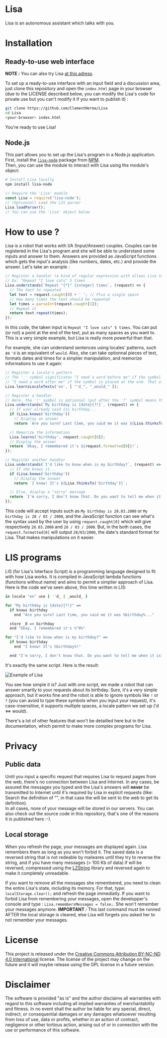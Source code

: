 # Lisa

Lisa is an autonomous assistant which talks with you.

# Installation

## Ready-to-use web interface

**NOTE :** You can also try Lisa [at this adress](https://clementnerma.github.io/Lisa).  

To set up a ready-to-use interface with an input field and a discussion area, just clone this repository and open the `index.html` page in your browser (due to the LICENSE described below, you can modify the Lisa's code for private use but you can't modify it if you want to publish it) :

```bash
git clone https://github.com/ClementNerma/Lisa
cd Lisa
<your-browser> index.html
```

You're ready to use Lisa!

## Node.js

This part allows you to set up the Lisa's program in a Node.js application. First, install the [`lisa-node`](https://www.npmjs.com/package/lisa-node) package from [NPM](https://www.npmjs.com).  
Then, you can use the module to interact with Lisa using the module's object:

```bash
# Install Lisa locally
npm install lisa-node
```

```javascript
// Require the 'Lisa' module
const Lisa = require('lisa-node');
// (Optionnal) Load the LIS parser
Lisa.loadParser();
// You can use the 'Lisa' object below
```

# How to use ?

Lisa is a robot that works with I/A (Input/Answer) couples. Couples can be registered in the Lisa's program and she will be able to understand some inputs and answer to them. Answers are provided as JavaScript functions which gets the input's analysis (like numbers, dates, etc.) and provide the answer. Let's take an example :

```javascript
// Register a handler (a kind of regular expression with allows Lisa to understand some inputs)
// Ex: "Repeat "I love cats" 5 times
Lisa.understands(`Repeat "{*}" {integer} times`, (request) => {
  // The text to repeated
  let text = request.caught[0] + ' '; // Plus a single space
  // How many times the text should be repeated
  let times = parseInt(request.caught[1]);
  // Repeat it
  return text.repeat(times);
});
```

In this code, the taken input is `Repeat "I love cats" 5 times`. You can put (or not) a point at the end of the text, put as many spaces as you want to. This is a very simple example, but Lisa is really more powerful than that.  

For example, she can understand sentences using locales' patterns, such as `'d` is an equivalent of `would`. Also, she can take optionnal pieces of text, formats dates and times for a simplier manipulation, and memorize informations to use it again:  

```javascript
// Register a locale's pattern
// The '_' symbol significates "I need a word before me" if the symbol is placed at the beginning of the text or
// "I need a word after me" if the symbol is placed at the end. That also works if the string begins/ends just before/after this text.
Lisa.learnsLocaleTexts('en', [ "'d_", "_would_" ]);

// Register a handler
// Here, the '!' symbol is optionnal (put after the '?' symbol means that you may not input it).
Lisa.understands(`My birthday is {date}{?!}`, (request) => {
  // If user already said its birthday...
  if (Lisa.knows('birthday'))
    // Display an answer
    return `Are you sure? Last time, you said me it was ${Lisa.thinksTo('birthday')}...`;

  // Memorize the information
  Lisa.learns('birthday', request.caught[0]);
  // Display the answer
  return `Okay, I remembered it's ${request.formatted[0]}!`;
});

// Register another handler
Lisa.understands(`I'd like to know when is my birthday?`, (request) => {
  // If she knows it...
  if (Lisa.knows('birthday'))
    // Display the answer
    return `I know! It's ${Lisa.thinksTo('birthday')}`;

  // Else, display a "sorry" message
  return `I'm sorry, I don't know that. Do you want to tell me when it is?`;
});
```

This code will accept inputs such as `My birthday is 28.03.2000` or `My birthday is 28 / 03 / 2000`, and the JavaScript function can see what's the syntax used by the user by using `request.caught[0]` which will give respectively `28.03.2000` and `28 / 03 / 2000`. But, in the both cases, the `request.formatted[0]` will output `28/03/2000`, the date's standard format for Lisa. That makes manipulations on it easier.

# LIS programs

LIS (for Lisa's Interface Script) is a programming language designed to fit with how Lisa works. It is compiled in JavaScript lambda functions (functions without name) and aims to permit a simplier approach of Lisa. Here is the code we've seen above, this time written in LIS:

```coffeescript
in locale "en" use { ''d_ | _would_ }

for "My birthday is {date}{?!}" =>
  if knows birthday
    end "Are you sure? Last time, you said me it was %birthday%..."

  store _0 => birthday
  end "Okay, I remembered it's %^0%"

for "I'd like to know when is my birthday?" =>
  if knows birthday
    end "I know! It's %birthday%!"

  end "I'm sorry, I don't know that. Do you want to tell me when it is?"
```

It's exactly the same script. Here is the result:  

![Example of Lisa](http://img11.hostingpics.net/pics/907916dialog1.png)

You see how simple it is? Just with one script, we made a robot that can answer smartly to your requests about its birthday. Sure, it's a very simple approach, but it works fine and the robot is able to ignore symbols like `!` or `?` (you can avoid to type these symbols when you input your request), it's case-insensitive, it supports multiple spaces, a locale pattern we set up ('d <=> would).  

There's a lot of other features that won't be detailled here but in the documentation, which permit to make more complex programs for Lisa.  

# Privacy

## Public data

Until you input a specific request that requires Lisa to request pages from the web, there's no connection between Lisa and Internet. In any cases, be assured the messages you typed and the Lisa's answers will **never** be transmitted to Internet until it's required by Lisa in explicit requests (like: Search the definition of "<word>", in that case the <word> will be sent to the web to get its definition).  
In all cases, none of your message will be stored in our servers. You can also check out the source code in this repository, that's one of the reasons it is published here :-).

## Local storage

When you refresh the page, your messages are displayed again. Lisa remembers them as long as you won't forbid it. The saved data is a reversed string that is not redeable by malwares until they try to reverse the string, and if you have many messages (> 100 Kb of data) if will be reversed, compressed using the [LZString](http://pieroxy.net/blog/pages/lz-string/index.html) library and reversed again to make it completely unreadable.  

If you want to remove all the messages she remembered, you need to clean the entire Lisa's state, including its memory. For that, type: `localStorage.clear();` and refresh the page immediatly.
If you want to forbid Lisa from remembering your messages, open the developper's console and type : `Lisa.remembersMessages = false;`. She won't remember your messages anymore.
**IMPORTANT :** This last command must be runned AFTER the local storage is cleared, else Lisa will forgets you asked her to not remember your messages.

# License

This project is released under the [Creative Commons Attribution BY-NC-ND 4.0 International](https://creativecommons.org/licenses/by-nc-nd/4.0/) license.
The license of the project may change on the future and it will maybe release using the GPL license in a future version.

# Disclaimer

The software is provided "as is" and the author disclaims all warranties
with regard to this software including all implied warranties of
merchantability and fitness. In no event shall the author be liable for
any special, direct, indirect, or consequential damages or any damages
whatsoever resulting from loss of use, data or profits, whether in an action
of contract, negligence or other tortious action, arising out of or in
connection with the use or performance of this software.
